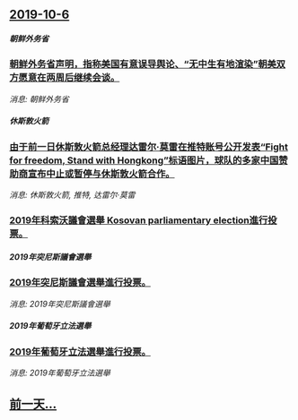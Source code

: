 ## [2019-10-6](/news/2019/10/6/index.md)

##### 朝鲜外务省
### [ 朝鲜外务省声明，指称美国有意误导舆论、“无中生有地渲染”朝美双方愿意在两周后继续会谈。 ](/news/2019/10/6/朝鲜外务省声明-指称美国有意误导舆论-无中生有地渲染-朝美双方愿意在两周后继续会谈.md)
_消息: 朝鲜外务省_

##### 休斯敦火箭
### [ 由于前一日休斯敦火箭总经理达雷尔·莫雷在推特账号公开发表“Fight for freedom, Stand with Hongkong”标语图片，球队的多家中国赞助商宣布中止或暂停与休斯敦火箭合作。 ](/news/2019/10/6/由于前一日休斯敦火箭总经理达雷尔-莫雷在推特账号公开发表-Fight-for-freedom-Stand-with.md)
_消息: 休斯敦火箭, 推特, 达雷尔·莫雷_

##### 
### [2019年科索沃議會選舉 Kosovan parliamentary election進行投票。 ](/news/2019/10/6/2019年科索沃議會選舉-Kosovan-parliamentary-election進行投票.md)
##### 2019年突尼斯議會選舉
### [2019年突尼斯議會選舉進行投票。 ](/news/2019/10/6/2019年突尼斯議會選舉進行投票.md)
_消息: 2019年突尼斯議會選舉_

##### 2019年葡萄牙立法選舉
### [2019年葡萄牙立法選舉進行投票。 ](/news/2019/10/6/2019年葡萄牙立法選舉進行投票.md)
_消息: 2019年葡萄牙立法選舉_

## [前一天...](/news/2019/10/5/index.md)

